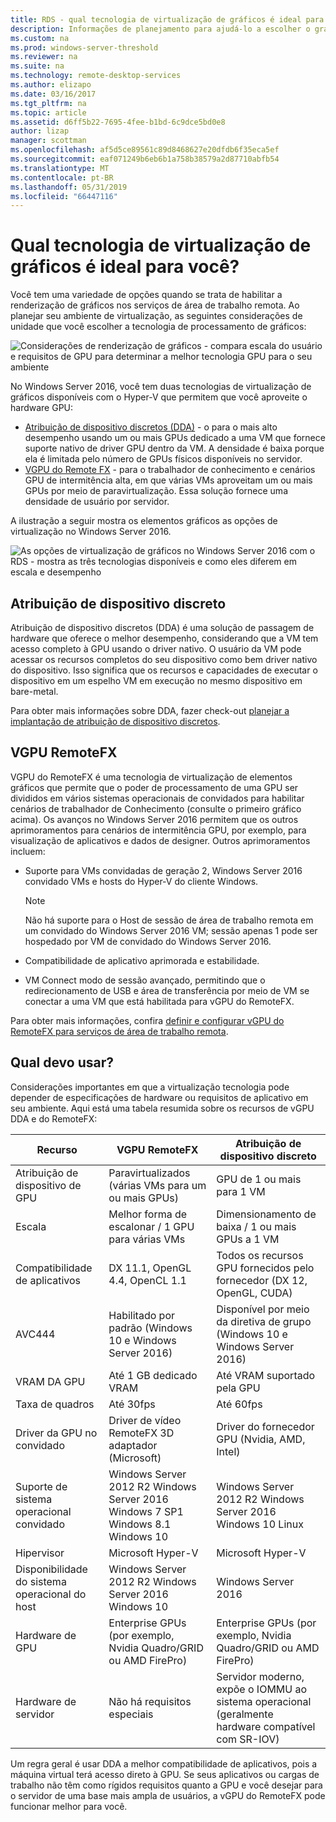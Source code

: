 ```yaml
---
title: RDS - qual tecnologia de virtualização de gráficos é ideal para você?
description: Informações de planejamento para ajudá-lo a escolher o gráfico ideal a opção de virtualização para sua implantação do RDS.
ms.custom: na
ms.prod: windows-server-threshold
ms.reviewer: na
ms.suite: na
ms.technology: remote-desktop-services
ms.author: elizapo
ms.date: 03/16/2017
ms.tgt_pltfrm: na
ms.topic: article
ms.assetid: d6ff5b22-7695-4fee-b1bd-6c9dce5bd0e8
author: lizap
manager: scottman
ms.openlocfilehash: af5d5ce89561c89d8468627e20dfdb6f35eca5ef
ms.sourcegitcommit: eaf071249b6eb6b1a758b38579a2d87710abfb54
ms.translationtype: MT
ms.contentlocale: pt-BR
ms.lasthandoff: 05/31/2019
ms.locfileid: "66447116"
---
```

# <a name="which-graphics-virtualization-technology-is-right-for-you"></a>Qual tecnologia de virtualização de gráficos é ideal para você?

Você tem uma variedade de opções quando se trata de habilitar a renderização de gráficos nos serviços de área de trabalho remota. Ao planejar seu ambiente de virtualização, as seguintes considerações de unidade que você escolher a tecnologia de processamento de gráficos:

![Considerações de renderização de gráficos - compara escala do usuário e requisitos de GPU para determinar a melhor tecnologia GPU para o seu ambiente](media/rds-gpu.png)

No Windows Server 2016, você tem duas tecnologias de virtualização de gráficos disponíveis com o Hyper-V que permitem que você aproveite o hardware GPU:

- [Atribuição de dispositivo discretos (DDA)](#discrete-device-assignment) - o para o mais alto desempenho usando um ou mais GPUs dedicado a uma VM que fornece suporte nativo de driver GPU dentro da VM. A densidade é baixa porque ela é limitada pelo número de GPUs físicos disponíveis no servidor. 
- [VGPU do Remote FX](#remotefx-vgpu) - para o trabalhador de conhecimento e cenários GPU de intermitência alta, em que várias VMs aproveitam um ou mais GPUs por meio de paravirtualização. Essa solução fornece uma densidade de usuário por servidor.

A ilustração a seguir mostra os elementos gráficos as opções de virtualização no Windows Server 2016.

![As opções de virtualização de gráficos no Windows Server 2016 com o RDS - mostra as três tecnologias disponíveis e como eles diferem em escala e desempenho](media/rds-graphics-virtualization.png)

## <a name="discrete-device-assignment"></a>Atribuição de dispositivo discreto
Atribuição de dispositivo discretos (DDA) é uma solução de passagem de hardware que oferece o melhor desempenho, considerando que a VM tem acesso completo à GPU usando o driver nativo. O usuário da VM pode acessar os recursos completos do seu dispositivo como bem driver nativo do dispositivo. Isso significa que os recursos e capacidades de executar o dispositivo em um espelho VM em execução no mesmo dispositivo em bare-metal.

Para obter mais informações sobre DDA, fazer check-out [planejar a implantação de atribuição de dispositivo discretos](../../virtualization/hyper-v/plan/plan-for-deploying-devices-using-discrete-device-assignment.md).

## <a name="remotefx-vgpu"></a>VGPU RemoteFX 
VGPU do RemoteFX é uma tecnologia de virtualização de elementos gráficos que permite que o poder de processamento de uma GPU ser divididos em vários sistemas operacionais de convidados para habilitar cenários de trabalhador de Conhecimento (consulte o primeiro gráfico acima). Os avanços no Windows Server 2016 permitem que os outros aprimoramentos para cenários de intermitência GPU, por exemplo, para visualização de aplicativos e dados de designer. Outros aprimoramentos incluem:

- Suporte para VMs convidadas de geração 2, Windows Server 2016 convidado VMs e hosts do Hyper-V do cliente Windows.
  >[!NOTE] 
  > Não há suporte para o Host de sessão de área de trabalho remota em um convidado do Windows Server 2016 VM; sessão apenas 1 pode ser hospedado por VM de convidado do Windows Server 2016.

- Compatibilidade de aplicativo aprimorada e estabilidade.
- VM Connect modo de sessão avançado, permitindo que o redirecionamento de USB e área de transferência por meio de VM se conectar a uma VM que está habilitada para vGPU do RemoteFX.

Para obter mais informações, confira [definir e configurar vGPU do RemoteFX para serviços de área de trabalho remota](rds-remotefx-vgpu.md).

## <a name="which-should-you-use"></a>Qual devo usar?

Considerações importantes em que a virtualização tecnologia pode depender de especificações de hardware ou requisitos de aplicativo em seu ambiente. Aqui está uma tabela resumida sobre os recursos de vGPU DDA e do RemoteFX:

| Recurso               | VGPU RemoteFX                                                                       | Atribuição de dispositivo discreto                                             |
|-----------------------|-------------------------------------------------------------------------------------|------------------------------------------------------------------------|
| Atribuição de dispositivo de GPU | Paravirtualizados (várias VMs para um ou mais GPUs)                                     | GPU de 1 ou mais para 1 VM                                                  |
| Escala                 | Melhor forma de escalonar / 1 GPU para várias VMs                                                      | Dimensionamento de baixa / 1 ou mais GPUs a 1 VM                                     |
| Compatibilidade de aplicativos     | DX 11.1, OpenGL 4.4, OpenCL 1.1                                                     | Todos os recursos GPU fornecidos pelo fornecedor (DX 12, OpenGL, CUDA)          |
| AVC444                | Habilitado por padrão (Windows 10 e Windows Server 2016)                             | Disponível por meio da diretiva de grupo (Windows 10 e Windows Server 2016)    |
| VRAM DA GPU              | Até 1 GB dedicado VRAM                                                           | Até VRAM suportado pela GPU                                        |
| Taxa de quadros            | Até 30fps                                                                         | Até 60fps                                                            |
| Driver da GPU no convidado   | Driver de vídeo RemoteFX 3D adaptador (Microsoft)                                      | Driver do fornecedor GPU (Nvidia, AMD, Intel)                                 |
| Suporte de sistema operacional convidado      |  Windows Server 2012 R2  Windows Server 2016  Windows 7 SP1  Windows 8.1 Windows 10 |  Windows Server 2012 R2  Windows Server 2016  Windows 10 Linux         |
| Hipervisor            | Microsoft Hyper-V                                                                   | Microsoft Hyper-V                                                      |
| Disponibilidade do sistema operacional do host  |  Windows Server 2012 R2  Windows Server 2016 Windows 10                             | Windows Server 2016                                                    |
| Hardware de GPU          | Enterprise GPUs (por exemplo, Nvidia Quadro/GRID ou AMD FirePro)                         | Enterprise GPUs (por exemplo, Nvidia Quadro/GRID ou AMD FirePro)            |
| Hardware de servidor       | Não há requisitos especiais                                                             | Servidor moderno, expõe o IOMMU ao sistema operacional (geralmente hardware compatível com SR-IOV) |

Um regra geral é usar DDA a melhor compatibilidade de aplicativos, pois a máquina virtual terá acesso direto à GPU. Se seus aplicativos ou cargas de trabalho não têm como rígidos requisitos quanto a GPU e você desejar para o servidor de uma base mais ampla de usuários, a vGPU do RemoteFX pode funcionar melhor para você.